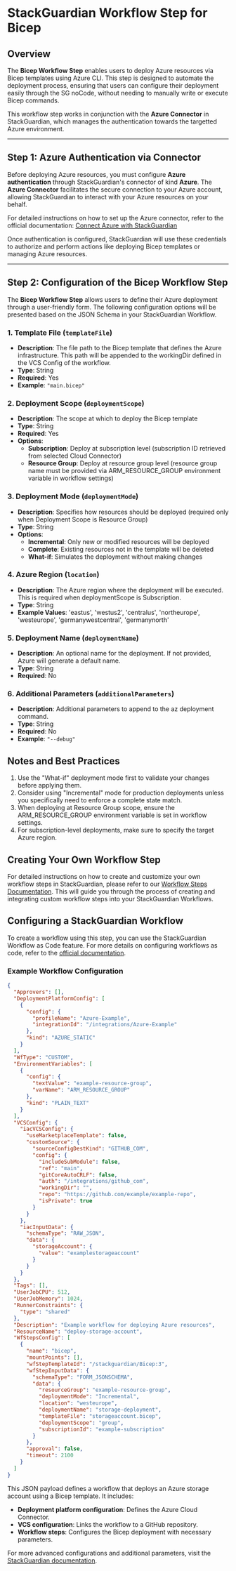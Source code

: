 # StackGuardian Workflow Step for Bicep

## Overview

The **Bicep Workflow Step** enables users to deploy Azure resources via Bicep templates using Azure CLI. This step is designed to automate the deployment process, ensuring that users can configure their deployment easily through the SG noCode, without needing to manually write or execute Bicep commands.

This workflow step works in conjunction with the **Azure Connector** in StackGuardian, which manages the authentication towards the targetted Azure environment.

---

## Step 1: Azure Authentication via Connector

Before deploying Azure resources, you must configure **Azure authentication** through StackGuardian's connector of kind **Azure**. The **Azure Connector** facilitates the secure connection to your Azure account, allowing StackGuardian to interact with your Azure resources on your behalf.

For detailed instructions on how to set up the Azure connector, refer to the official documentation: [Connect Azure with StackGuardian](https://docs.qa.stackguardian.io/docs/connectors/csp/azure/)

Once authentication is configured, StackGuardian will use these credentials to authorize and perform actions like deploying Bicep templates or managing Azure resources.

---

## Step 2: Configuration of the Bicep Workflow Step

The **Bicep Workflow Step** allows users to define their Azure deployment through a user-friendly form. The following configuration options will be presented based on the JSON Schema in your StackGuardian Workflow.

### 1. **Template File (`templateFile`)**

   - **Description**: The file path to the Bicep template that defines the Azure infrastructure. This path will be appended to the workingDir defined in the VCS Config of the workflow.
   - **Type**: String
   - **Required**: Yes
   - **Example**: `"main.bicep"`

### 2. **Deployment Scope (`deploymentScope`)**

   - **Description**: The scope at which to deploy the Bicep template
   - **Type**: String
   - **Required**: Yes
   - **Options**:
     - **Subscription**: Deploy at subscription level (subscription ID retrieved from selected Cloud Connector)
     - **Resource Group**: Deploy at resource group level (resource group name must be provided via ARM_RESOURCE_GROUP environment variable in workflow settings)

### 3. **Deployment Mode (`deploymentMode`)**

   - **Description**: Specifies how resources should be deployed (required only when Deployment Scope is Resource Group)
   - **Type**: String
   - **Options**:
     - **Incremental**: Only new or modified resources will be deployed
     - **Complete**: Existing resources not in the template will be deleted
     - **What-if**: Simulates the deployment without making changes

### 4. **Azure Region (`location`)**

   - **Description**: The Azure region where the deployment will be executed. This is required when deploymentScope is Subscription.
   - **Type**: String
   - **Example Values**: 'eastus', 'westus2', 'centralus', 'northeurope', 'westeurope', 'germanywestcentral', 'germanynorth'

### 5. **Deployment Name (`deploymentName`)**

   - **Description**: An optional name for the deployment. If not provided, Azure will generate a default name.
   - **Type**: String
   - **Required**: No

### 6. **Additional Parameters (`additionalParameters`)**

   - **Description**: Additional parameters to append to the az deployment command.
   - **Type**: String
   - **Required**: No
   - **Example**: `"--debug"`

## Notes and Best Practices

1. Use the "What-if" deployment mode first to validate your changes before applying them.
2. Consider using "Incremental" mode for production deployments unless you specifically need to enforce a complete state match.
3. When deploying at Resource Group scope, ensure the ARM_RESOURCE_GROUP environment variable is set in workflow settings.
4. For subscription-level deployments, make sure to specify the target Azure region.

## Creating Your Own Workflow Step

For detailed instructions on how to create and customize your own workflow steps in StackGuardian, please refer to our [Workflow Steps Documentation](https://docs.stackguardian.io/docs/develop/library/workflow_step/). This will guide you through the process of creating and  integrating custom workflow steps into your StackGuardian Workflows.

## Configuring a StackGuardian Workflow

To create a workflow using this step, you can use the StackGuardian Workflow as Code feature. For more details on configuring workflows as code, refer to the [official documentation](https://docs.stackguardian.io/docs/deploy/workflows/create_workflow/json/#using-workflow-as-code).

### Example Workflow Configuration

```json
{
  "Approvers": [],
  "DeploymentPlatformConfig": [
    {
      "config": {
        "profileName": "Azure-Example",
        "integrationId": "/integrations/Azure-Example"
      },
      "kind": "AZURE_STATIC"
    }
  ],
  "WfType": "CUSTOM",
  "EnvironmentVariables": [
    {
      "config": {
        "textValue": "example-resource-group",
        "varName": "ARM_RESOURCE_GROUP"
      },
      "kind": "PLAIN_TEXT"
    }
  ],
  "VCSConfig": {
    "iacVCSConfig": {
      "useMarketplaceTemplate": false,
      "customSource": {
        "sourceConfigDestKind": "GITHUB_COM",
        "config": {
          "includeSubModule": false,
          "ref": "main",
          "gitCoreAutoCRLF": false,
          "auth": "/integrations/github_com",
          "workingDir": "",
          "repo": "https://github.com/example/example-repo",
          "isPrivate": true
        }
      }
    },
    "iacInputData": {
      "schemaType": "RAW_JSON",
      "data": {
        "storageAccount": {
          "value": "examplestorageaccount"
        }
      }
    }
  },
  "Tags": [],
  "UserJobCPU": 512,
  "UserJobMemory": 1024,
  "RunnerConstraints": {
    "type": "shared"
  },
  "Description": "Example workflow for deploying Azure resources",
  "ResourceName": "deploy-storage-account",
  "WfStepsConfig": [
    {
      "name": "bicep",
      "mountPoints": [],
      "wfStepTemplateId": "/stackguardian/Bicep:3",
      "wfStepInputData": {
        "schemaType": "FORM_JSONSCHEMA",
        "data": {
          "resourceGroup": "example-resource-group",
          "deploymentMode": "Incremental",
          "location": "westeurope",
          "deploymentName": "storage-deployment",
          "templateFile": "storageaccount.bicep",
          "deploymentScope": "group",
          "subscriptionId": "example-subscription"
        }
      },
      "approval": false,
      "timeout": 2100
    }
  ]
}
```

This JSON payload defines a workflow that deploys an Azure storage account using a Bicep template. It includes:
- **Deployment platform configuration**: Defines the Azure Cloud Connector.
- **VCS configuration**: Links the workflow to a GitHub repository.
- **Workflow steps**: Configures the Bicep deployment with necessary parameters.

For more advanced configurations and additional parameters, visit the [StackGuardian documentation](https://docs.stackguardian.io/docs/deploy/workflows/create_workflow/json/#using-workflow-as-code).
